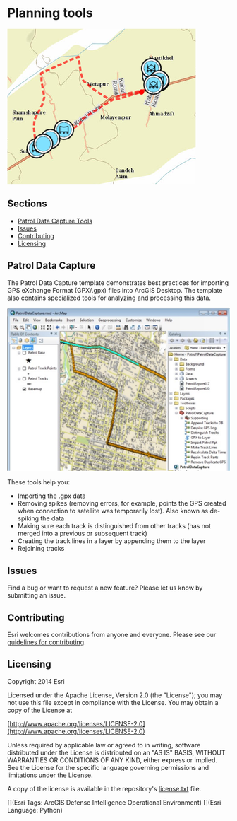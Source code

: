 # Planning tools


![Image of tracks screenshot](screenshot.png)

## Sections

* [Patrol Data Capture Tools](#patrol-data-capture)
* [Issues](#issues)
* [Contributing](#contributing)
* [Licensing](#licensing)

## Patrol Data Capture
The Patrol Data Capture template demonstrates best practices for importing GPS eXchange Format (GPX/.gpx) files into ArcGIS Desktop. The template also contains specialized tools for analyzing and processing this data. 

![Image of Patrol Data Capture](ScreenShot.jpg)

These tools help you:
* Importing the .gpx data 
* Removing spikes (removing errors, for example, points the GPS created when connection to satellite was temporarily lost). Also known as de-spiking the data 
* Making sure each track is distinguished from other tracks (has not merged into a previous or subsequent track) 
* Creating the track lines in a layer by appending them to the layer 
* Rejoining tracks

## Issues

Find a bug or want to request a new feature?  Please let us know by submitting an issue.

## Contributing

Esri welcomes contributions from anyone and everyone. Please see our [guidelines for contributing](https://github.com/esri/contributing).

## Licensing

Copyright 2014 Esri

Licensed under the Apache License, Version 2.0 (the "License");
you may not use this file except in compliance with the License.
You may obtain a copy of the License at

   [http://www.apache.org/licenses/LICENSE-2.0](http://www.apache.org/licenses/LICENSE-2.0)

Unless required by applicable law or agreed to in writing, software
distributed under the License is distributed on an "AS IS" BASIS,
WITHOUT WARRANTIES OR CONDITIONS OF ANY KIND, either express or implied.
See the License for the specific language governing permissions and
limitations under the License.

A copy of the license is available in the repository's
[license.txt](license.txt) file.

[](Esri Tags: ArcGIS Defense Intelligence Operational Environment)
[](Esri Language: Python)
